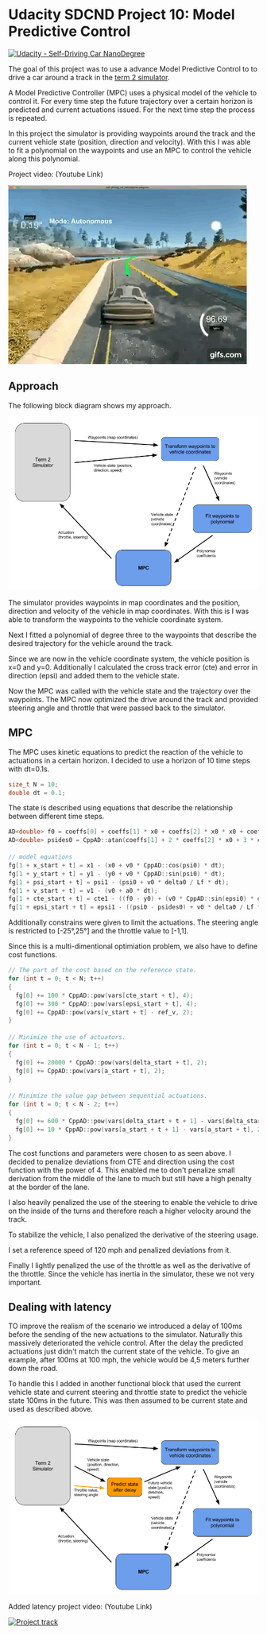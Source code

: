 # Udacity SDCND Project 10: Model Predictive Control
[![Udacity - Self-Driving Car NanoDegree](https://s3.amazonaws.com/udacity-sdc/github/shield-carnd.svg)](http://www.udacity.com/drive)



The goal of this project was to use a advance Model Predictive Control to to drive a car around a track in the [term 2 simulator](https://github.com/udacity/self-driving-car-sim/releases). 

A Model Predictive Controller (MPC) uses a physical model of the vehicle to control it. For every time step the future trajectory over a certain horizon is predicted and current actuations issued. For the next time step the process is repeated.

In this project the simulator is providing waypoints around the track and the current vehicle state (position, direction and velocity). With this I was able to fit a polynomial on the waypoints and use an MPC to control the vehicle along this polynomial.

Project video: (Youtube Link)

[![Project track](https://github.com/stefancyliax/CarND-MPC-Project/raw/master/pic/MPC.gif)](https://www.youtube.com/watch?v=srA5Ejas3QQ)

## Approach

The following block diagram shows my approach. 

![MPC](https://github.com/stefancyliax/CarND-MPC-Project/raw/master/pic/MPC.png)

The simulator provides waypoints in map coordinates and the position, direction and velocity of the vehicle in map coordinates. With this is I was able to transform the waypoints to the vehicle coordinate system. 

Next I fitted a polynomial of degree three to the waypoints that describe the desired trajectory for the vehicle around the track.

Since we are now in the vehicle coordinate system, the vehicle position is x=0 and y=0. Additionally I calculated the cross track error (cte) and error in direction (epsi) and added them to the vehicle state.

Now the MPC was called with the vehicle state and the trajectory over the waypoints. The MPC now optimized the drive around the track and provided steering angle and throttle that were passed back to the simulator. 


## MPC

The MPC uses kinetic equations to predict the reaction of the vehicle to actuations in a certain horizon. I decided to use a horizon of 10 time steps with dt=0.1s. 
```cpp
size_t N = 10;
double dt = 0.1;
```

The state is described using equations that describe the relationship between different time steps.

```cpp 
AD<double> f0 = coeffs[0] + coeffs[1] * x0 + coeffs[2] * x0 * x0 + coeffs[3] * x0 * x0 * x0;
AD<double> psides0 = CppAD::atan(coeffs[1] + 2 * coeffs[2] * x0 + 3 * coeffs[3] * x0 * x0);

// model equations
fg[1 + x_start + t] = x1 - (x0 + v0 * CppAD::cos(psi0) * dt);
fg[1 + y_start + t] = y1 - (y0 + v0 * CppAD::sin(psi0) * dt);
fg[1 + psi_start + t] = psi1 - (psi0 + v0 * delta0 / Lf * dt);
fg[1 + v_start + t] = v1 - (v0 + a0 * dt);
fg[1 + cte_start + t] = cte1 - ((f0 - y0) + (v0 * CppAD::sin(epsi0) * dt));
fg[1 + epsi_start + t] = epsi1 - ((psi0 - psides0) + v0 * delta0 / Lf * dt);
```
Additionally constrains were given to limit the actuations. The steering angle is restricted to [-25°,25°] and the throttle value to [-1,1]. 

Since this is a multi-dimentional optimiation problem, we also have to define cost functions. 

```cpp
// The part of the cost based on the reference state.
for (int t = 0; t < N; t++)
{
  fg[0] += 100 * CppAD::pow(vars[cte_start + t], 4);
  fg[0] += 300 * CppAD::pow(vars[epsi_start + t], 4);
  fg[0] += CppAD::pow(vars[v_start + t] - ref_v, 2);
}

// Minimize the use of actuators.
for (int t = 0; t < N - 1; t++)
{
  fg[0] += 20000 * CppAD::pow(vars[delta_start + t], 2);
  fg[0] += CppAD::pow(vars[a_start + t], 2);
}

// Minimize the value gap between sequential actuations.
for (int t = 0; t < N - 2; t++)
{
  fg[0] += 600 * CppAD::pow(vars[delta_start + t + 1] - vars[delta_start + t], 2);
  fg[0] += 10 * CppAD::pow(vars[a_start + t + 1] - vars[a_start + t], 2);
}
```
The cost functions and parameters were chosen to as seen above. I decided to penalize deviations from CTE and direction using the cost function with the power of 4. This enabled me to don't penalize small derivation from the middle of the lane to much but still have a high penalty at the border of the lane. 

I also heavily penalized the use of the steering to enable the vehicle to drive on the inside of the turns and therefore reach a higher velocity around the track. 

To stabilize the vehicle, I also penalized the derivative of the steering usage. 

I set a reference speed of 120 mph and penalized deviations from it.

Finally I lightly penalized the use of the throttle as well as the derivative of the throttle. Since the vehicle has inertia in the simulator, these we not very important.


## Dealing with latency
TO improve the realism of the scenario we introduced a delay of 100ms before the sending of the new actuations to the simulator. Naturally this massively deteriorated the vehicle control. After the delay the predicted actuations just didn't match the current state of the vehicle. To give an example, after 100ms at 100 mph, the vehicle would be 4,5 meters further down the road. 

To handle this I added in another functional block that used the current vehicle state and current steering and throttle state to predict the vehicle state 100ms in the future. 
This was then assumed to be current state and used as described above. 

![MPC_delay](https://github.com/stefancyliax/CarND-MPC-Project/raw/master/pic/MPC_with_delay.png)


Added latency project video: (Youtube Link)

[![Project track](https://github.com/stefancyliax/CarND-MPC-Project/raw/master/pic/MPC_with_delay.gif)](https://www.youtube.com/watch?v=bn1JuwRimEY)
